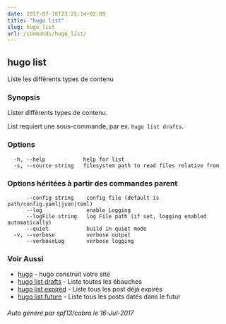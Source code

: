 ```yaml
---
date: 2017-07-16T23:23:14+02:00
title: "hugo list"
slug: hugo_list
url: /commands/hugo_list/
---
```

## hugo list

Liste les différents types de contenu

### Synopsis

Lister différents types de contenu.

List requiert une sous-commande, par ex. `hugo list drafts`.

### Options

```
  -h, --help            help for list
  -s, --source string   filesystem path to read files relative from
```

### Options héritées à partir des commandes parent

```
      --config string    config file (default is path/config.yaml|json|toml)
      --log              enable Logging
      --logFile string   log File path (if set, logging enabled automatically)
      --quiet            build in quiet mode
  -v, --verbose          verbose output
      --verboseLog       verbose logging
```

### Voir Aussi
* [hugo](/commands/hugo/)	 - hugo construit votre site
* [hugo list drafts](/commands/hugo_list_drafts/)	 - Liste toutes les ébauches
* [hugo list expired](/commands/hugo_list_expired/)	 - Liste tous les post déjà expirés
* [hugo list future](/commands/hugo_list_future/)	 - Liste tous les posts datés dans le futur

###### Auto généré par spf13/cobra le 16-Jul-2017
